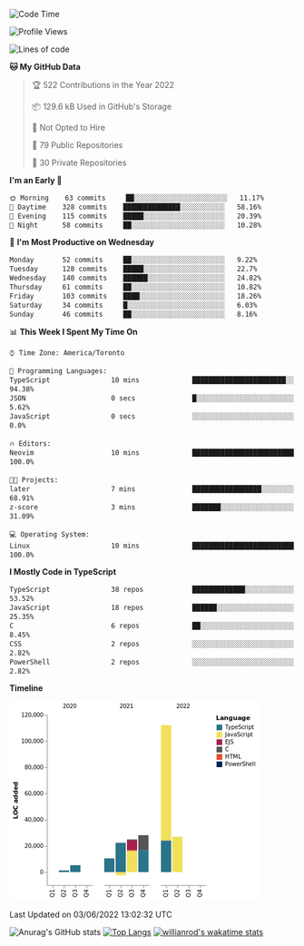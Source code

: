 <!--START_SECTION:waka-->
![Code Time](http://img.shields.io/badge/Code%20Time-235%20hrs%2040%20mins-blue)

![Profile Views](http://img.shields.io/badge/Profile%20Views-1-blue)

![Lines of code](https://img.shields.io/badge/From%20Hello%20World%20I%27ve%20Written-229%20Thousand%20lines%20of%20code-blue)

**🐱 My GitHub Data** 

> 🏆 522 Contributions in the Year 2022
 > 
> 📦 129.6 kB Used in GitHub's Storage 
 > 
> 🚫 Not Opted to Hire
 > 
> 📜 79 Public Repositories 
 > 
> 🔑 30 Private Repositories  
 > 
**I'm an Early 🐤** 

```text
🌞 Morning    63 commits     ██░░░░░░░░░░░░░░░░░░░░░░░   11.17% 
🌆 Daytime    328 commits    ██████████████░░░░░░░░░░░   58.16% 
🌃 Evening    115 commits    █████░░░░░░░░░░░░░░░░░░░░   20.39% 
🌙 Night      58 commits     ██░░░░░░░░░░░░░░░░░░░░░░░   10.28%

```
📅 **I'm Most Productive on Wednesday** 

```text
Monday       52 commits     ██░░░░░░░░░░░░░░░░░░░░░░░   9.22% 
Tuesday      128 commits    █████░░░░░░░░░░░░░░░░░░░░   22.7% 
Wednesday    140 commits    ██████░░░░░░░░░░░░░░░░░░░   24.82% 
Thursday     61 commits     ██░░░░░░░░░░░░░░░░░░░░░░░   10.82% 
Friday       103 commits    ████░░░░░░░░░░░░░░░░░░░░░   18.26% 
Saturday     34 commits     █░░░░░░░░░░░░░░░░░░░░░░░░   6.03% 
Sunday       46 commits     ██░░░░░░░░░░░░░░░░░░░░░░░   8.16%

```


📊 **This Week I Spent My Time On** 

```text
⌚︎ Time Zone: America/Toronto

💬 Programming Languages: 
TypeScript               10 mins             ███████████████████████░░   94.38% 
JSON                     0 secs              █░░░░░░░░░░░░░░░░░░░░░░░░   5.62% 
JavaScript               0 secs              ░░░░░░░░░░░░░░░░░░░░░░░░░   0.0%

🔥 Editors: 
Neovim                   10 mins             █████████████████████████   100.0%

🐱‍💻 Projects: 
later                    7 mins              █████████████████░░░░░░░░   68.91% 
z-score                  3 mins              ███████░░░░░░░░░░░░░░░░░░   31.09%

💻 Operating System: 
Linux                    10 mins             █████████████████████████   100.0%

```

**I Mostly Code in TypeScript** 

```text
TypeScript               38 repos            █████████████░░░░░░░░░░░░   53.52% 
JavaScript               18 repos            ██████░░░░░░░░░░░░░░░░░░░   25.35% 
C                        6 repos             ██░░░░░░░░░░░░░░░░░░░░░░░   8.45% 
CSS                      2 repos             ░░░░░░░░░░░░░░░░░░░░░░░░░   2.82% 
PowerShell               2 repos             ░░░░░░░░░░░░░░░░░░░░░░░░░   2.82%

```


**Timeline**

![Chart not found](https://raw.githubusercontent.com/wise-introvert/wise-introvert/master/charts/bar_graph.png) 


 Last Updated on 03/06/2022 13:02:32 UTC
<!--END_SECTION:waka-->

![Anurag's GitHub stats](https://github-readme-stats.vercel.app/api?username=wise-introvert&count_private=true&show_icons=true)
[![Top Langs](https://github-readme-stats.vercel.app/api/top-langs/?username=wise-introvert&langs_count=10)](https://github.com/anuraghazra/github-readme-stats)
[![willianrod's wakatime stats](https://github-readme-stats.vercel.app/api/wakatime?username=wiseintrovert)](https://github.com/anuraghazra/github-readme-stats)
